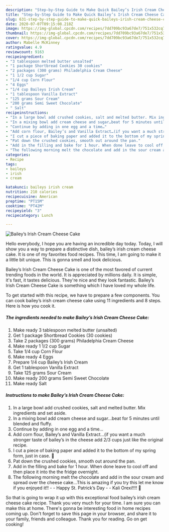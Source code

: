 ```yaml
---
description: "Step-by-Step Guide to Make Quick Bailey’s Irish Cream Cheese Cake"
title: "Step-by-Step Guide to Make Quick Bailey’s Irish Cream Cheese Cake"
slug: 631-step-by-step-guide-to-make-quick-baileys-irish-cream-cheese-cake
date: 2020-07-07T09:15:08.218Z
image: https://img-global.cpcdn.com/recipes/7dd709bc93a67de7/751x532cq70/baileys-irish-cream-cheese-cake-recipe-main-photo.jpg
thumbnail: https://img-global.cpcdn.com/recipes/7dd709bc93a67de7/751x532cq70/baileys-irish-cream-cheese-cake-recipe-main-photo.jpg
cover: https://img-global.cpcdn.com/recipes/7dd709bc93a67de7/751x532cq70/baileys-irish-cream-cheese-cake-recipe-main-photo.jpg
author: Mabelle McKinney
ratingvalue: 4.9
reviewcount: 9163
recipeingredient:
- "3 tablespoon melted butter unsalted"
- "1 package Shortbread Cookies 30 cookies"
- "2 packages (300 grams) Philadelphia Cream Cheese"
- "1 1/2 cup Sugar"
- "1/4 cup Corn Flour"
- "4 Eggs"
- "1/4 cup Baileys Irish Cream"
- "1 tablespoon Vanilla Extract"
- "125 grams Sour Cream"
- "200 grams Semi Sweet Chocolate"
- " Salt"
recipeinstructions:
- "In a large bowl add crushed cookies, salt and melted butter. Mix ingredients and set aside."
- "In a mixing bowl add cream cheese and sugar…beat for 5 minutes until blended and fluffy."
- "Continue by adding in one egg and a time…"
- "Add corn flour, Bailey’s and Vanilla Extract…(if you want a much stronger taste of bailey’s in the cheese add 2/3 cups just like the original recipe."
- "I cut a piece of baking paper and added it to the bottom of my spring form, just in case. 🙂"
- "Pat down the crushed cookies, smooth out around the pan."
- "Add in the filling and bake for 1 hour. When done leave to cool off and then place it into the the fridge overnight."
- "The following morning melt the chocolate and add in the sour cream and spread over the cheese cake…This is amazing if you try this let me know if you enjoyed it!!  Happy St. Patrick’s Day   Kali Orexi!!!! 🙂"
categories:
- Recipe
tags:
- baileys
- irish
- cream

katakunci: baileys irish cream 
nutrition: 210 calories
recipecuisine: American
preptime: "PT15M"
cooktime: "PT42M"
recipeyield: "3"
recipecategory: Lunch

---
```



![Bailey’s Irish Cream Cheese Cake](https://img-global.cpcdn.com/recipes/7dd709bc93a67de7/751x532cq70/baileys-irish-cream-cheese-cake-recipe-main-photo.jpg)

Hello everybody, I hope you are having an incredible day today. Today, I will show you a way to prepare a distinctive dish, bailey’s irish cream cheese cake. It is one of my favorites food recipes. This time, I am going to make it a little bit unique. This is gonna smell and look delicious.

Bailey’s Irish Cream Cheese Cake is one of the most favored of current trending foods in the world. It is appreciated by millions daily. It is simple, it's fast, it tastes delicious. They're nice and they look fantastic. Bailey’s Irish Cream Cheese Cake is something which I have loved my whole life.




To get started with this recipe, we have to prepare a few components. You can cook bailey’s irish cream cheese cake using 11 ingredients and 8 steps. Here is how you cook it.

<!--inarticleads1-->

##### The ingredients needed to make Bailey’s Irish Cream Cheese Cake:

1. Make ready 3 tablespoon melted butter (unsalted)
1. Get 1 package Shortbread Cookies (30 cookies)
1. Take 2 packages (300 grams) Philadelphia Cream Cheese
1. Make ready 1 1/2 cup Sugar
1. Take 1/4 cup Corn Flour
1. Make ready 4 Eggs
1. Prepare 1/4 cup Bailey’s Irish Cream
1. Get 1 tablespoon Vanilla Extract
1. Take 125 grams Sour Cream
1. Make ready 200 grams Semi Sweet Chocolate
1. Make ready  Salt




<!--inarticleads2-->

##### Instructions to make Bailey’s Irish Cream Cheese Cake:

1. In a large bowl add crushed cookies, salt and melted butter. Mix ingredients and set aside.
1. In a mixing bowl add cream cheese and sugar…beat for 5 minutes until blended and fluffy.
1. Continue by adding in one egg and a time…
1. Add corn flour, Bailey’s and Vanilla Extract…(if you want a much stronger taste of bailey’s in the cheese add 2/3 cups just like the original recipe.
1. I cut a piece of baking paper and added it to the bottom of my spring form, just in case. 🙂
1. Pat down the crushed cookies, smooth out around the pan.
1. Add in the filling and bake for 1 hour. When done leave to cool off and then place it into the the fridge overnight.
1. The following morning melt the chocolate and add in the sour cream and spread over the cheese cake…This is amazing if you try this let me know if you enjoyed it!! -  - Happy St. Patrick’s Day  -  - Kali Orexi!!!! 🙂




So that is going to wrap it up with this exceptional food bailey’s irish cream cheese cake recipe. Thank you very much for your time. I am sure you can make this at home. There's gonna be interesting food in home recipes coming up. Don't forget to save this page in your browser, and share it to your family, friends and colleague. Thank you for reading. Go on get cooking!
